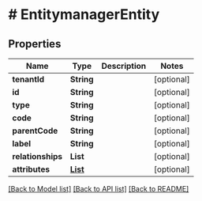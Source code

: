 # # EntitymanagerEntity


## Properties 


Name | Type | Description | Notes
------------ | ------------- | ------------- | -------------
**tenantId**| **String** |   | [optional]
**id**| **String** |   | [optional]
**type**| **String** |   | [optional]
**code**| **String** |   | [optional]
**parentCode**| **String** |   | [optional]
**label**| **String** |   | [optional]
**relationships**| **List<String>** |   | [optional]
**attributes**| [**List<EntitymanagerAttribute>**](EntitymanagerAttribute.md) |   | [optional]


[[Back to Model list]](../../README.md#models) [[Back to API list]](../../README.md#endpoints) [[Back to README]](../../README.md)


